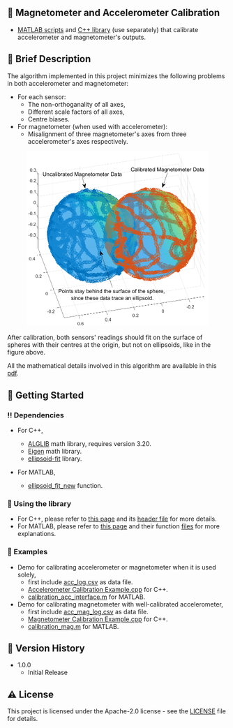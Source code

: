## :star2: Magnetometer and Accelerometer Calibration

* [MATLAB scripts](Calibration%20MATLAB%20script) and [C++ library](Calibration%20C%2B%2B%20Library) (use separately) that calibrate accelerometer and magnetometer's outputs.

## :robot: Brief Description

The algorithm implemented in this project minimizes the following problems in both accelerometer and magnetometer:
* For each sensor:
    * The non-orthoganality of all axes,
    * Different scale factors of all axes,
    * Centre biases.
* For magnetometer (when used with accelerometer):
    * Misalignment of three magnetometer's axes from three accelerometer's axes respectively.

<div align="center"><img src="Images/Magnetometer data plot.png" width="415" height="auto" class="center"></div>

After calibration, both sensors' readings should fit on the surface of spheres with their centres at the origin, but not on ellipsoids, like in the figure above.

All the mathematical details involved in this algorithm are available in this [pdf](Working%20Principle/Working%20Principle.pdf).

## 	:toolbox: Getting Started

### :bangbang: Dependencies

* For C++,
    * [ALGLIB](https://www.alglib.net/) math library, requires version 3.20.
    * [Eigen](https://eigen.tuxfamily.org/) math library.
    * [ellipsoid-fit](https://github.com/BenjaminNavarro/ellipsoid-fit) library.

* For MATLAB,
    * [ellipsoid_fit_new](https://www.mathworks.com/matlabcentral/fileexchange/24693-ellipsoid-fit) function.

### :running: Using the library

* For C++, please refer to [this page](Calibration%20C%2B%2B%20Library/Brief%20explanation.md) and its [header file](Calibration%20C%2B%2B%20Library/Calibration.h) for more details. 
* For MATLAB, please refer to [this page](Calibration%20MATLAB%20script/Brief%20explanation.md) and their function [files](Calibration%20MATLAB%20script/) for more explanations. 

### :test_tube: Examples

* Demo for calibrating accelerometer or magnetometer when it is used solely,
    * first include [acc_log.csv](Data%20Examples/acc_log.csv) as data file.
    * [Accelerometer Calibration Example.cpp](Calibration%20C%2B%2B%20Library/Examples/Accelerometer%20Calibration%20Example.cpp) for C++.
    * [calibration_acc_interface.m](Calibration%20MATLAB%20script/Examples/calibration_acc_interface.m) for MATLAB.
* Demo for calibrating magnetometer with well-calibrated accelerometer,
    * first include [acc_mag_log.csv](Data%20Examples/acc_mag_log.csv) as data file.
    * [Magnetometer Calibration Example.cpp](Calibration%20C%2B%2B%20Library/Examples/Magnetometer%20Calibration%20Example.cpp) for C++.
    * [calibration_mag.m](Calibration%20MATLAB%20script/Examples/calibration_mag_interface.m) for MATLAB.

## :scroll: Version History

* 1.0.0
    * Initial Release

## :warning: License

This project is licensed under the Apache-2.0 license - see the [LICENSE](LICENSE) file for details.
